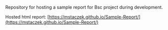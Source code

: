 Repository for hosting a sample report for Bsc project during development.

Hosted html report: [https://mstaczek.github.io/Sample-Report/](https://mstaczek.github.io/Sample-Report/)
